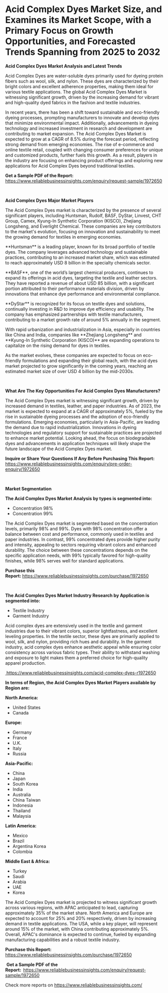 <p><h1>Acid Complex Dyes Market Size, and Examines its Market Scope, with a Primary Focus on Growth Opportunities, and Forecasted Trends Spanning from 2025 to 2032</h1></p><p><strong>Acid Complex Dyes Market Analysis and Latest Trends</strong></p>
<p><p>Acid Complex Dyes are water-soluble dyes primarily used for dyeing protein fibers such as wool, silk, and nylon. These dyes are characterized by their bright colors and excellent adherence properties, making them ideal for various textile applications. The global Acid Complex Dyes Market is witnessing significant growth, driven by the increasing demand for vibrant and high-quality dyed fabrics in the fashion and textile industries. </p><p>In recent years, there has been a shift toward sustainable and eco-friendly dyeing processes, prompting manufacturers to innovate and develop dyes that minimize environmental impact. Additionally, advancements in dyeing technology and increased investment in research and development are contributing to market expansion. The Acid Complex Dyes Market is expected to grow at a CAGR of 8.5% during the forecast period, reflecting strong demand from emerging economies. The rise of e-commerce and online textile retail, coupled with changing consumer preferences for unique and customized products, further fuels this growth. As a result, players in the industry are focusing on enhancing product offerings and exploring new applications for Acid Complex Dyes beyond traditional textiles.</p></p>
<p><strong>Get a Sample PDF of the Report:&nbsp;</strong> <a href="https://www.reliablebusinessinsights.com/enquiry/request-sample/1972650?utm_campaign=2250&utm_medium=2&utm_source=Github&utm_content=ia&utm_term=04022025&utm_id=acid-complex-dyes">https://www.reliablebusinessinsights.com/enquiry/request-sample/1972650</a></p>
<p>&nbsp;</p>
<p><strong>Acid Complex Dyes Major Market Players</strong></p>
<p><p>The Acid Complex Dyes market is characterized by the presence of several significant players, including Huntsman, Rudolf, BASF, DyStar, Linvest, CHT Group, Camex, Kyung-In Synthetic Corporation (KISCO), Zhejiang Longsheng, and Everlight Chemical. These companies are key contributors to the market's evolution, focusing on innovation and sustainability to meet the growing demand for textiles in emerging economies.</p><p>**Huntsman** is a leading player, known for its broad portfolio of textile dyes. The company leverages advanced technology and sustainable practices, contributing to an increased market share, which was estimated to reach approximately USD 8 billion in the specialty chemicals sector.</p><p>**BASF**, one of the world’s largest chemical producers, continues to expand its offerings in acid dyes, targeting the textile and leather sectors. They have reported a revenue of about USD 85 billion, with a significant portion attributed to their performance materials division, driven by innovations that enhance dye performance and environmental compliance.</p><p>**DyStar** is recognized for its focus on textile dyes and solutions, continually investing in R&D to improve dye efficiency and usability. The company has emphasized partnerships with textile manufacturers, contributing to a market growth rate of around 5% annually in the segment.</p><p>With rapid urbanization and industrialization in Asia, especially in countries like China and India, companies like **Zhejiang Longsheng** and **Kyung-In Synthetic Corporation (KISCO)** are expanding operations to capitalize on the rising demand for dyes in textiles. </p><p>As the market evolves, these companies are expected to focus on eco-friendly formulations and expanding their global reach, with the acid dyes market projected to grow significantly in the coming years, reaching an estimated market size of over USD 4 billion by the mid-2030s.</p></p>
<p>&nbsp;</p>
<p><strong>What Are The Key Opportunities For Acid Complex Dyes Manufacturers?</strong></p>
<p><p>The Acid Complex Dyes market is witnessing significant growth, driven by increased demand in textiles, leather, and paper industries. As of 2023, the market is expected to expand at a CAGR of approximately 5%, fueled by the rise in sustainable dyeing processes and the adoption of eco-friendly formulations. Emerging economies, particularly in Asia-Pacific, are leading the demand due to rapid industrialization. Innovations in dyeing technologies and regulatory support for sustainable practices are projected to enhance market potential. Looking ahead, the focus on biodegradable dyes and advancements in application techniques will likely shape the future landscape of the Acid Complex Dyes market.</p></p>
<p><strong>Inquire or Share Your Questions If Any Before Purchasing This Report:</strong> <a href="https://www.reliablebusinessinsights.com/enquiry/pre-order-enquiry/1972650?utm_campaign=2250&utm_medium=2&utm_source=Github&utm_content=ia&utm_term=04022025&utm_id=acid-complex-dyes">https://www.reliablebusinessinsights.com/enquiry/pre-order-enquiry/1972650</a></p>
<p>&nbsp;</p>
<p><strong>Market Segmentation</strong></p>
<p><strong>The Acid Complex Dyes Market Analysis by types is segmented into:</strong></p>
<p><ul><li>Concentration 98%</li><li>Concentration 99%</li></ul></p>
<p><p>The Acid Complex Dyes market is segmented based on the concentration levels, primarily 98% and 99%. Dyes with 98% concentration offer a balance between cost and performance, commonly used in textiles and paper industries. In contrast, 99% concentrated dyes provide higher purity and intensity, appealing to sectors requiring vibrant colors and enhanced durability. The choice between these concentrations depends on the specific application needs, with 99% typically favored for high-quality finishes, while 98% serves well for standard applications.</p></p>
<p><strong>Purchase this Report:&nbsp;</strong><a href="https://www.reliablebusinessinsights.com/purchase/1972650?utm_campaign=2250&utm_medium=2&utm_source=Github&utm_content=ia&utm_term=04022025&utm_id=acid-complex-dyes">https://www.reliablebusinessinsights.com/purchase/1972650</a></p>
<p>&nbsp;</p>
<p><strong>The Acid Complex Dyes Market Industry Research by Application is segmented into:</strong></p>
<p><ul><li>Textile Industry</li><li>Garment Industry</li></ul></p>
<p><p>Acid complex dyes are extensively used in the textile and garment industries due to their vibrant colors, superior lightfastness, and excellent leveling properties. In the textile sector, these dyes are primarily applied to wool, silk, and nylon, providing rich hues and durability. In the garment industry, acid complex dyes enhance aesthetic appeal while ensuring color consistency across various fabric types. Their ability to withstand washing and exposure to light makes them a preferred choice for high-quality apparel production.</p></p>
<p><a href="https://www.reliablebusinessinsights.com/acid-complex-dyes-r1972650?utm_campaign=2250&utm_medium=2&utm_source=Github&utm_content=ia&utm_term=04022025&utm_id=acid-complex-dyes">&nbsp;https://www.reliablebusinessinsights.com/acid-complex-dyes-r1972650</a></p>
<p><strong>In terms of Region, the Acid Complex Dyes Market Players available by Region are:</strong></p>
<p>
    <p> <strong> North America: </strong>
        <ul>
            <li>United States</li>
            <li>Canada</li>
        </ul>
        </p> 
    <p> <strong> Europe: </strong>
        <ul>
            <li>Germany</li>
            <li>France</li>
            <li>U.K.</li>
            <li>Italy</li>
            <li>Russia</li>
        </ul>
        </p> 
    <p> <strong> Asia-Pacific: </strong>
        <ul>
            <li>China</li>
            <li>Japan</li>
            <li>South Korea</li>
            <li>India</li>
            <li>Australia</li>
            <li>China Taiwan</li>
            <li>Indonesia</li>
            <li>Thailand</li>
            <li>Malaysia</li>
        </ul>
        </p> 
    <p> <strong> Latin America: </strong>
        <ul>
            <li>Mexico</li>
            <li>Brazil</li>
            <li>Argentina Korea</li>
            <li>Colombia</li>
        </ul>
        </p> 
    <p> <strong> Middle East & Africa: </strong>
        <ul>
            <li>Turkey</li>
            <li>Saudi</li>
            <li>Arabia</li>
            <li>UAE</li>
            <li>Korea</li>
        </ul>
    </p>
    </p>
<p><p>The Acid Complex Dyes market is projected to witness significant growth across various regions, with APAC anticipated to lead, capturing approximately 35% of the market share. North America and Europe are expected to account for 25% and 20% respectively, driven by increasing demand in textile applications. The USA, while a key player, will represent around 15% of the market, with China contributing approximately 5%. Overall, APAC's dominance is expected to continue, fueled by expanding manufacturing capabilities and a robust textile industry.</p></p>
<p><strong>Purchase this Report: </strong><a href="https://www.reliablebusinessinsights.com/purchase/1972650?utm_campaign=2250&utm_medium=2&utm_source=Github&utm_content=ia&utm_term=04022025&utm_id=acid-complex-dyes">https://www.reliablebusinessinsights.com/purchase/1972650</a></p>
<p>&nbsp;<strong>Get a Sample PDF of the Report:&nbsp;&nbsp;</strong><a href="https://www.reliablebusinessinsights.com/enquiry/request-sample/1972650?utm_campaign=2250&utm_medium=2&utm_source=Github&utm_content=ia&utm_term=04022025&utm_id=acid-complex-dyes">https://www.reliablebusinessinsights.com/enquiry/request-sample/1972650</a></p>
<p><strong></strong></p>
<p>Check more reports on <a href="https://www.reliablebusinessinsights.com/?utm_campaign=2250&utm_medium=2&utm_source=Github&utm_content=ia&utm_term=04022025&utm_id=acid-complex-dyes">https://www.reliablebusinessinsights.com/</a></p>